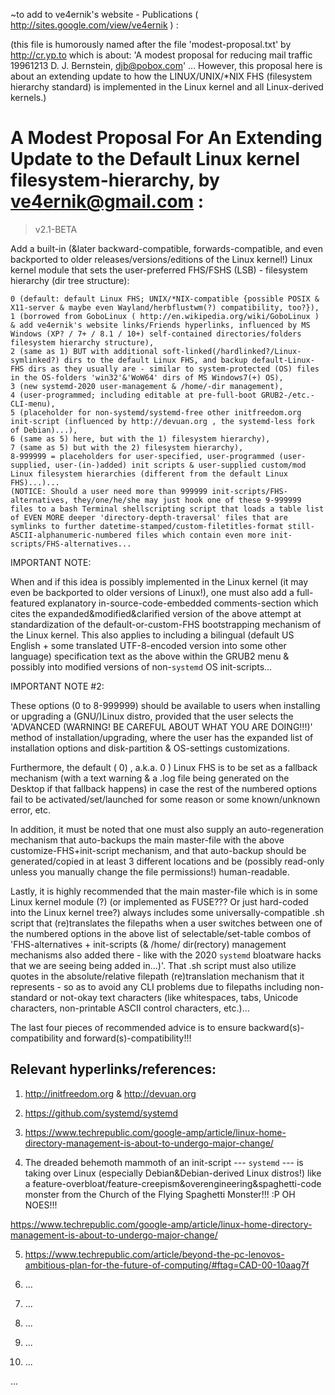 ~to add to ve4ernik's website - Publications ( http://sites.google.com/view/ve4ernik ) :

(this file is humorously named after the file 'modest-proposal.txt' by http://cr.yp.to which is about:
'A modest proposal for reducing mail traffic
19961213
D. J. Bernstein, djb@pobox.com' ...
However, this proposal here is about an extending update to how the LINUX/UNIX/*NIX FHS (filesystem hierarchy standard) is implemented in the Linux kernel and all Linux-derived kernels.)



# A Modest Proposal For An Extending Update to the Default Linux kernel filesystem-hierarchy, by ve4ernik@gmail.com :
> v2.1-BETA

 Add a built-in (&later backward-compatible, forwards-compatible, and even backported to older releases/versions/editions of the Linux kernel!) Linux kernel module that sets the user-preferred FHS/FSHS (LSB) - filesystem hierarchy (dir tree structure): 

	0 (default: default Linux FHS; UNIX/*NIX-compatible {possible POSIX & X11-server & maybe even Wayland/herbflustwm(?) compatibility, too?}), 
	1 (borrowed from GoboLinux ( http://en.wikipedia.org/wiki/GoboLinux ) & add ve4ernik's website links/Friends hyperlinks, influenced by MS Windows (XP? / 7+ / 8.1 / 10+) self-contained directories/folders filesystem hierarchy structure), 
	2 (same as 1) BUT with additional soft-linked(/hardlinked?/Linux-symlinked?) dirs to the default Linux FHS, and backup default-Linux-FHS dirs as they usually are - similar to system-protected (OS) files in the OS-folders 'win32'&'WoW64' dirs of MS Windows7(+) OS), 
	3 (new systemd-2020 user-management & /home/-dir management), 
	4 (user-programmed; including editable at pre-full-boot GRUB2-/etc.-CLI-menu), 
	5 (placeholder for non-systemd/systemd-free other initfreedom.org init-script (influenced by http://devuan.org , the systemd-less fork of Debian)...), 
	6 (same as 5) here, but with the 1) filesystem hierarchy), 
	7 (same as 5) but with the 2) filesystem hierarchy), 
	8-999999 = placeholders for user-specified, user-programmed (user-supplied, user-(in-)added) init scripts & user-supplied custom/mod Linux filesystem hierarchies (different from the default Linux FHS)...)...
	(NOTICE: Should a user need more than 999999 init-scripts/FHS-alternatives, they/one/he/she may just hook one of these 9-999999 files to a bash Terminal shellscripting script that loads a table list of EVEN MORE deeper 'directory-depth-traversal' files that are symlinks to further datetime-stamped/custom-filetitles-format still-ASCII-alphanumeric-numbered files which contain even more init-scripts/FHS-alternatives...
	
IMPORTANT NOTE:

When and if this idea is possibly implemented in the Linux kernel (it may even be backported to older versions of Linux!),
one must also add a full-featured explanatory in-source-code-embedded comments-section which cites the expanded&modified&clarified version of the above attempt at standardization
of the default-or-custom-FHS bootstrapping mechanism of the Linux kernel.
This also applies to including a bilingual (default US English + some translated UTF-8-encoded version into some other language) specification text as the above within
the GRUB2 menu & possibly into modified versions of non-`systemd` OS init-scripts...

IMPORTANT NOTE \#2: 

These options (0 to 8-999999) should be available to users when installing or upgrading a (GNU/)Linux distro, provided that
the user selects the 'ADVANCED (WARNING! BE CAREFUL ABOUT WHAT YOU ARE DOING!!!)' method of installation/upgrading, where
the user has the expanded list of installation options and disk-partition & OS-settings customizations.

Furthermore, the default ( 0) , a.k.a. 0 ) Linux FHS is to be set as a fallback mechanism (with a text warning & a .log file being generated on the Desktop if that
fallback happens) in case the rest of the numbered options fail to be activated/set/launched for some reason or some known/unknown error, etc.

In addition, it must be noted that one must also supply an auto-regeneration mechanism that auto-backups the main master-file with the above customize-FHS+init-script mechanism,
and that auto-backup should be generated/copied in at least 3 different locations and be (possibly read-only unless you manually change the file permissions!) human-readable.

Lastly, it is highly recommended that the main master-file which is in some Linux kernel module (?) (or implemented as FUSE??? Or just hard-coded into the Linux kernel tree?)
always includes some universally-compatible .sh script that (re)translates the filepaths when a user switches between one of the numbered options in the above list of selectable/set-table
combos of 'FHS-alternatives + init-scripts (& /home/ dir(rectory) management mechanisms also added there - like with the 2020 `systemd` bloatware hacks that we are seeing being added in...)'. That .sh script must also utilize quotes in the absolute/relative filepath (re)translation mechanism that it represents - so as to avoid any CLI problems due to filepaths including non-standard or not-okay text characters (like whitespaces, tabs, Unicode characters, non-printable ASCII control characters, etc.)...

The last four pieces of recommended advice is to ensure backward(s)-compatibility and forward(s)-compatibility!!!

## Relevant hyperlinks/references:

1. http://initfreedom.org & http://devuan.org

2. https://github.com/systemd/systemd

3. https://www.techrepublic.com/google-amp/article/linux-home-directory-management-is-about-to-undergo-major-change/

4. The dreaded behemoth mammoth of an init-script --- `systemd` --- is taking over Linux (especially Debian&Debian-derived Linux distros!) like a feature-overbloat/feature-creepism&overengineering&spaghetti-code monster from the Church of the Flying Spaghetti Monster!!! :P OH NOES!!!

https://www.techrepublic.com/google-amp/article/linux-home-directory-management-is-about-to-undergo-major-change/

5. https://www.techrepublic.com/article/beyond-the-pc-lenovos-ambitious-plan-for-the-future-of-computing/#ftag=CAD-00-10aag7f

6. ...

7. ...

8. ...

9. ...

10. ...

...

